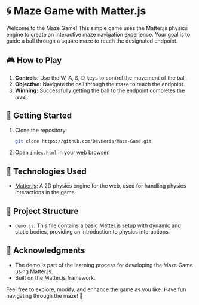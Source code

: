# 🌀 Maze Game with Matter.js

Welcome to the Maze Game! This simple game uses the Matter.js physics engine to create an interactive maze navigation experience. Your goal is to guide a ball through a square maze to reach the designated endpoint.

## 🎮 How to Play

1. **Controls:** Use the W, A, S, D keys to control the movement of the ball.
2. **Objective:** Navigate the ball through the maze to reach the endpoint.
3. **Winning:** Successfully getting the ball to the endpoint completes the level.

## 🚀 Getting Started

1. Clone the repository:

   ```bash
   git clone https://github.com/DevHeris/Maze-Game.git
   ```

2. Open `index.html` in your web browser.

## 🔧 Technologies Used

- [Matter.js](https://brm.io/matter-js/): A 2D physics engine for the web, used for handling physics interactions in the game.

## 📂 Project Structure

- `demo.js`: This file contains a basic Matter.js setup with dynamic and static bodies, providing an introduction to physics interactions.

## 🙌 Acknowledgments

- The demo is part of the learning process for developing the Maze Game using Matter.js.
- Built on the Matter.js framework.

Feel free to explore, modify, and enhance the game as you like. Have fun navigating through the maze! 🌟
